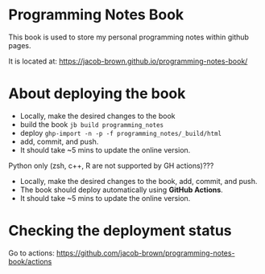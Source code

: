 # Programming Notes Book

This book is used to store my personal programming notes within github pages.

It is located at: https://jacob-brown.github.io/programming-notes-book/

# About deploying the book

* Locally, make the desired changes to the book
* build the book `jb build programming_notes`
* deploy `ghp-import -n -p -f programming_notes/_build/html`
* add, commit, and push. 
* It should take ~5 mins to update the online version. 


Python only (zsh, c++, R are not supported by GH actions)???
* Locally, make the desired changes to the book, add, commit, and push. 
* The book should deploy automatically using **GitHub Actions**. 
* It should take ~5 mins to update the online version. 

# Checking the deployment status

Go to actions: https://github.com/jacob-brown/programming-notes-book/actions

